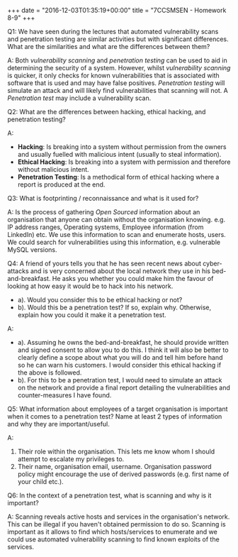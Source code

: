 +++
date = "2016-12-03T01:35:19+00:00"
title = "7CCSMSEN - Homework 8-9"
+++

Q1: We have seen during the lectures that automated vulnerability scans and penetration testing are similar activities but with significant differences. What are the similarities and what are the differences between them?

A: Both *vulnerability scanning* and *penetration testing* can be used to aid in determining the security of a system. However, whilst *vulnerability scanning* is quicker, it only checks for known vulnerabilities that is associated with software that is used and may have false positives. *Penetration testing* will simulate an attack and will likely find vulnerabilities that scanning will not. A *Penetration test* may include a vulnerability scan.


Q2: What are the differences between hacking, ethical hacking, and penetration testing?

A:
 - **Hacking**: Is breaking into a system without permission from the owners and usually fuelled with malicious intent (usually to steal information).
 - **Ethical Hacking**: Is breaking into a system with permission and therefore without malicious intent.
 - **Penetration Testing**: Is a methodical form of ethical hacking where a report is produced at the end.


Q3: What is footprinting / reconnaissance and what is it used for?

A: Is the process of gathering *Open Sourced* information about an organisation that anyone can obtain without the organisation knowing. e.g. IP address ranges, Operating systems, Employee information (from LinkedIn) etc. We use this information to scan and enumerate hosts, users. We could search for vulnerabilities using this information, e.g. vulnerable MySQL versions.


Q4: A friend of yours tells you that he has seen recent news about cyber-attacks and is very concerned about the local network they use in his bed-and-breakfast. He asks you whether you could make him the favour of looking at how easy it would be to hack into his network.

- a). Would you consider this to be ethical hacking or not?
- b). Would this be a penetration test? If so, explain why. Otherwise, explain how you could it make it a penetration test.

A:

- a). Assuming he owns the bed-and-breakfast, he should provide written and signed consent to allow you to do this. I think it will also be better to clearly define a scope about what you will do and tell him before hand so he can warn his customers. I would consider this ethical hacking if the above is followed.
- b). For this to be a penetration test, I would need to simulate an attack on the network and provide a final report detailing the vulnerabilities and counter-measures I have found.


Q5: What information about employees of a target organisation is important when it comes to a penetration test? Name at least 2 types of information and why they are important/useful.

A:

1. Their role within the organisation. This lets me know whom I should attempt to escalate my privileges to.
2. Their name, organisation email, username. Organisation password policy might encourage the use of derived passwords (e.g. first name of your child etc.).


Q6: In the context of a penetration test, what is scanning and why is it important?

A: Scanning reveals active hosts and services in the organisation's network. This can be illegal if you haven't obtained permission to do so. Scanning is important as it allows to find which hosts/services to enumerate and we could use automated vulnerability scanning to find known exploits of the services.
